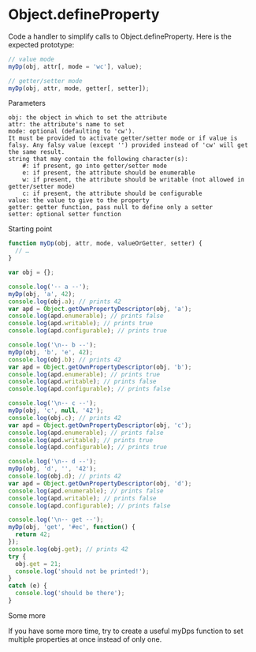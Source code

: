 # Object.defineProperty

Code a handler to simplify calls to Object.defineProperty. Here is the expected prototype:

```js
// value mode
myDp(obj, attr[, mode = 'wc'], value);

// getter/setter mode
myDp(obj, attr, mode, getter[, setter]);
```

Parameters

    obj: the object in which to set the attribute
    attr: the attribute's name to set
    mode: optional (defaulting to 'cw').
    It must be provided to activate getter/setter mode or if value is falsy. Any falsy value (except '') provided instead of 'cw' will get the same result.
    string that may contain the following character(s):
        #: if present, go into getter/setter mode
        e: if present, the attribute should be enumerable
        w: if present, the attribute should be writable (not allowed in getter/setter mode)
        c: if present, the attribute should be configurable
    value: the value to give to the property
    getter: getter function, pass null to define only a setter
    setter: optional setter function

Starting point
```js
function myDp(obj, attr, mode, valueOrGetter, setter) {
  // …
}

var obj = {};

console.log('-- a --');
myDp(obj, 'a', 42);
console.log(obj.a); // prints 42
var apd = Object.getOwnPropertyDescriptor(obj, 'a');
console.log(apd.enumerable); // prints false
console.log(apd.writable); // prints true
console.log(apd.configurable); // prints true

console.log('\n-- b --');
myDp(obj, 'b', 'e', 42);
console.log(obj.b); // prints 42
var apd = Object.getOwnPropertyDescriptor(obj, 'b');
console.log(apd.enumerable); // prints true
console.log(apd.writable); // prints false
console.log(apd.configurable); // prints false

console.log('\n-- c --');
myDp(obj, 'c', null, '42');
console.log(obj.c); // prints 42
var apd = Object.getOwnPropertyDescriptor(obj, 'c');
console.log(apd.enumerable); // prints false
console.log(apd.writable); // prints true
console.log(apd.configurable); // prints true

console.log('\n-- d --');
myDp(obj, 'd', '', '42');
console.log(obj.d); // prints 42
var apd = Object.getOwnPropertyDescriptor(obj, 'd');
console.log(apd.enumerable); // prints false
console.log(apd.writable); // prints false
console.log(apd.configurable); // prints false

console.log('\n-- get --');
myDp(obj, 'get', '#ec', function() {
  return 42;
});
console.log(obj.get); // prints 42
try {
  obj.get = 21;
  console.log('should not be printed!');
}
catch (e) {
  console.log('should be there');
}
```

Some more

If you have some more time, try to create a useful myDps function to set multiple properties at once instead of only one.
